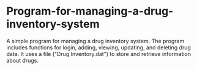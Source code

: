 # Program-for-managing-a-drug-inventory-system
A simple program for managing a drug inventory system. The program includes functions for login, adding, viewing, updating, and deleting drug data. It uses a file ("Drug Inventory.dat") to store and retrieve information about drugs.
